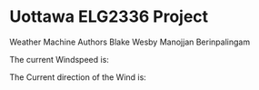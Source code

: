 # Uottawa ELG2336 Project
Weather Machine
Authors
Blake Wesby
Manojjan Berinpalingam


The current Windspeed is:







The Current direction of the Wind is:
